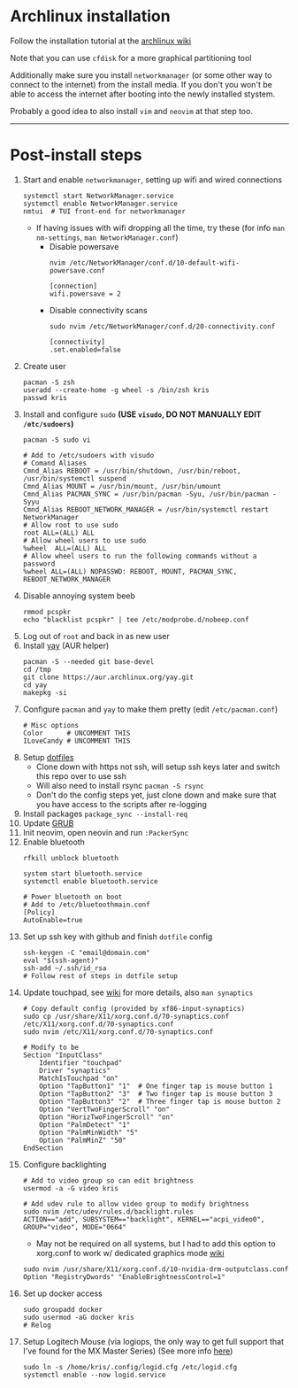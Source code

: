 # Archlinux installation

Follow the installation tutorial at the [archlinux wiki](https://wiki.archlinux.org/)

Note that you can use `cfdisk` for a more graphical partitioning tool

Additionally make sure you install `networkmanager` (or some other way to
connect to the internet) from the install media. If you don't you won't be able
to access the internet after booting into the newly installed stystem.

Probably a good idea to also install `vim` and `neovim` at that step too.


---

# Post-install steps

1.  Start and enable `networkmanager`, setting up wifi and wired connections
    ```
    systemctl start NetworkManager.service
    systemctl enable NetworkManager.service
    nmtui  # TUI front-end for networkmanager
    ```
    * If having issues with wifi dropping all the time, try these (for info `man nm-settings`, `man NetworkManager.conf`)
        * Disable powersave
          ```
          nvim /etc/NetworkManager/conf.d/10-default-wifi-powersave.conf

          [connection]
          wifi.powersave = 2
          ```
        * Disable connectivity scans
          ```
          sudo nvim /etc/NetworkManager/conf.d/20-connectivity.conf

          [connectivity]
          .set.enabled=false
          ```
1.  Create user
    ```
    pacman -S zsh
    useradd --create-home -g wheel -s /bin/zsh kris
    passwd kris
    ```
1.  Install and configure `sudo` **(USE `visudo`, DO NOT MANUALLY EDIT `/etc/sudoers`)**
    ```
    pacman -S sudo vi

    # Add to /etc/sudoers with visudo
    # Comand Aliases
    Cmnd_Alias REBOOT = /usr/bin/shutdown, /usr/bin/reboot, /usr/bin/systemctl suspend
    Cmnd_Alias MOUNT = /usr/bin/mount, /usr/bin/umount
    Cmnd_Alias PACMAN_SYNC = /usr/bin/pacman -Syu, /usr/bin/pacman -Syyu
    Cmnd_Alias REBOOT_NETWORK_MANAGER = /usr/bin/systemctl restart NetworkManager
    # Allow root to use sudo
    root ALL=(ALL) ALL
    # Allow wheel users to use sudo
    %wheel  ALL=(ALL) ALL
    # Allow wheel users to run the following commands without a password
    %wheel ALL=(ALL) NOPASSWD: REBOOT, MOUNT, PACMAN_SYNC, REBOOT_NETWORK_MANAGER
    ```
1.  Disable annoying system beeb
    ```
    rmmod pcspkr
    echo "blacklist pcspkr" | tee /etc/modprobe.d/nobeep.conf
    ```
1.  Log out of `root` and back in as new user
1.  Install [yay](https://github.com/Jguer/yay) (AUR helper)
    ```
    pacman -S --needed git base-devel
    cd /tmp
    git clone https://aur.archlinux.org/yay.git
    cd yay
    makepkg -si
    ```
1.  Configure `pacman` and `yay` to make them pretty (edit `/etc/pacman.conf`)
    ```
    # Misc options
    Color      # UNCOMMENT THIS
    ILoveCandy # UNCOMMENT THIS
    ```
1.  Setup [dotfiles](../README.md)
    * Clone down with https not ssh, will setup ssh keys later and switch this repo over to use ssh
    * Will also need to install rsync `pacman -S rsync`
    * Don't do the config steps yet, just clone down and make sure that you have access to the scripts after re-logging
1.  Install packages `package_sync --install-req`
1.  Update [GRUB](./grub-config.md)
1.  Init neovim, open neovin and run `:PackerSync`
1.  Enable bluetooth
    ```
    rfkill unblock bluetooth

    system start bluetooth.service
    systemctl enable bluetooth.service

    # Power bluetooth on boot
    # Add to /etc/bluetoothmain.conf
    [Policy]
    AutoEnable=true
    ```
1.  Set up ssh key with github and finish `dotfile` config
    ```
    ssh-keygen -C "email@domain.com"
    eval "$(ssh-agent)"
    ssh-add ~/.ssh/id_rsa
    # Follow rest of steps in dotfile setup
    ```
1.  Update touchpad, see [wiki](https://wiki.archlinux.org/title/Touchpad_Synaptics) for more details, also `man synaptics`
    ```
    # Copy default config (provided by xf86-input-synaptics)
    sudo cp /usr/share/X11/xorg.conf.d/70-synaptics.conf /etc/X11/xorg.conf.d/70-synaptics.conf
    sudo nvim /etc/X11/xorg.conf.d/70-synaptics.conf

    # Modify to be
    Section "InputClass"
        Identifier "touchpad"
        Driver "synaptics"
        MatchIsTouchpad "on"
        Option "TapButton1" "1"  # One finger tap is mouse button 1
        Option "TapButton2" "3"  # Two finger tap is mouse button 3
        Option "TapButton3" "2"  # Three finger tap is mouse button 2
        Option "VertTwoFingerScroll" "on"
        Option "HorizTwoFingerScroll" "on"
        Option "PalmDetect" "1"
        Option "PalmMinWidth" "5"
        Option "PalmMinZ" "50"
    EndSection
    ```
1.  Configure backlighting
    ```
    # Add to video group so can edit brightness
    usermod -a -G video kris

    # Add udev rule to allow video group to modify brightness
    sudo nvim /etc/udev/rules.d/backlight.rules
    ACTION=="add", SUBSYSTEM=="backlight", KERNEL=="acpi_video0", GROUP="video", MODE="0664"
    ```
    * May not be required on all systems, but I had to add this option to xorg.conf to work w/ dedicated graphics mode [wiki](https://wiki.archlinux.org/title/Laptop/Lenovo#Legion_series)
    ```
    sudo nvim /usr/share/X11/xorg.conf.d/10-nvidia-drm-outputclass.conf
    Option "RegistryDwords" "EnableBrightnessControl=1"
    ```
1.  Set up docker access
    ```
    sudo groupadd docker
    sudo usermod -aG docker kris
    # Relog
    ```
1.  Setup Logitech Mouse (via logiops, the only way to get full support that I've found for the MX Master Series)
    (See more info [here](https://danishshakeel.me/configure-logitech-mx-master-3-on-linux-logiops/))
    ```
    sudo ln -s /home/kris/.config/logid.cfg /etc/logid.cfg
    systemctl enable --now logid.service
    ```
